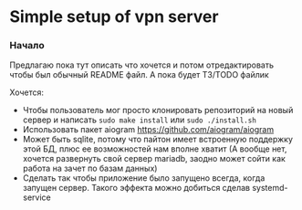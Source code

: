 # Simple setup of vpn server

### Начало
Предлагаю пока тут описать что хочется и потом отредактировать чтобы был
обычный README файл. А пока будет ТЗ/TODO файлик

Хочется:
- Чтобы пользователь мог просто клонировать репозиторий на новый сервер
и написать `sudo make install` или `sudo ./install.sh`
- Использовать пакет aiogram https://github.com/aiogram/aiogram
- Может быть sqlite, потому что пайтон имеет встроенную поддержку этой БД, плюс
ее возможностей нам вполне хватит (А вообще нет, хочется развернуть свой
сервер mariadb, заодно может сойти как работа на зачет по базам данных)
- Сделать так чтобы приложение было запущено всегда, когда
запущен сервер. Такого эффекта можно добиться сделав systemd-service
